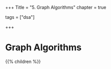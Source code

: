 +++
Title = "5. Graph Algorithms"
chapter = true

tags = ["dsa"]

+++

# Graph Algorithms
{{% children %}}